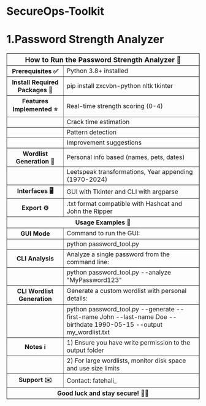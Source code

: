 # SecureOps-Toolkit
<html lang="en">
<head>
  <meta charset="utf-8">
</head>
<body>
  <h1>1.Password Strength Analyzer </h1>
<table border="1" cellpadding="8" cellspacing="0" width="100%">
  <tr>
    <th colspan="2" style="text-align:center; font-size:18px;">How to Run the Password Strength Analyzer 🚀</th>
  </tr>
  <tr>
    <th>Prerequisites ✅</th>
    <td>
      Python 3.8+ installed
    </td>
  </tr>
  <tr>
    <th>Install Required Packages 🧰</th>
    <td>
      pip install zxcvbn-python nltk tkinter
    </td>
  </tr>
  <tr>
    <th>Features Implemented ⭐</th>
    <td>
      Real-time strength scoring (0-4)
    </td>
  </tr>
  <tr>
    <td></td>
    <td>
      Crack time estimation
    </td>
  </tr>
  <tr>
    <td></td>
    <td>
      Pattern detection
    </td>
  </tr>
  <tr>
    <td></td>
    <td>
      Improvement suggestions
    </td>
  </tr>
  <tr>
    <th>Wordlist Generation 🔁</th>
    <td>
      Personal info based (names, pets, dates)
    </td>
  </tr>
  <tr>
    <td></td>
    <td>
      Leetspeak transformations, Year appending (1970-2024)
    </td>
  </tr>
  <tr>
    <th>Interfaces 🖥️</th>
    <td>
      GUI with Tkinter and CLI with argparse
    </td>
  </tr>
  <tr>
    <th>Export ⚙️</th>
    <td>
      .txt format compatible with Hashcat and John the Ripper
    </td>
  </tr>
  <tr>
    <th colspan="2" style="text-align:center;">Usage Examples 📌</th>
  </tr>
  <tr>
    <th>GUI Mode</th>
    <td>
      Command to run the GUI:
    </td>
  </tr>
  <tr>
    <td></td>
    <td>
      python password_tool.py
    </td>
  </tr>
  <tr>
    <th>CLI Analysis</th>
    <td>
      Analyze a single password from the command line:
    </td>
  </tr>
  <tr>
    <td></td>
    <td>
      python password_tool.py --analyze "MyPassword123"
    </td>
  </tr>
  <tr>
    <th>CLI Wordlist Generation</th>
    <td>
      Generate a custom wordlist with personal details:
    </td>
  </tr>
  <tr>
    <td></td>
    <td>
      python password_tool.py --generate --first-name John --last-name Doe --birthdate 1990-05-15 --output my_wordlist.txt
    </td>
  </tr>
  <tr>
    <th>Notes ℹ️</th>
    <td>
      1) Ensure you have write permission to the output folder
    </td>
  </tr>
  <tr>
    <td></td>
    <td>
      2) For large wordlists, monitor disk space and use size limits
    </td>
  </tr>
  <tr>
    <th>Support ✉️</th>
    <td>
      Contact: fatehali_
    </td>
  </tr>
  <tr>
    <th colspan="2" style="text-align:center;">Good luck and stay secure! 🔐✨</th>
  </tr>
</table>
</body>

</html>
